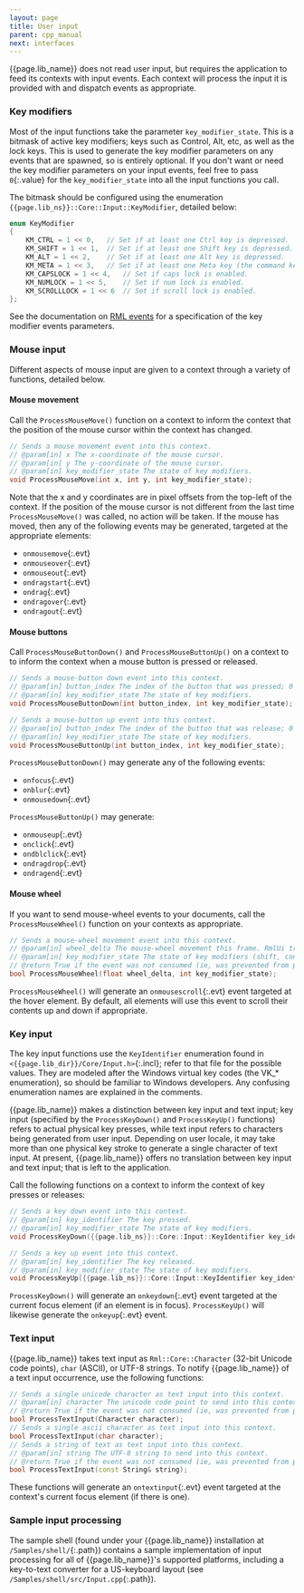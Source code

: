 ```yaml
---
layout: page
title: User input
parent: cpp_manual
next: interfaces
---
```


{{page.lib_name}} does not read user input, but requires the application to feed its contexts with input events. Each context will process the input it is provided with and dispatch events as appropriate.

### Key modifiers

Most of the input functions take the parameter `key_modifier_state`. This is a bitmask of active key modifiers; keys such as Control, Alt, etc, as well as the lock keys. This is used to generate the key modifier parameters on any events that are spawned, so is entirely optional. If you don't want or need the key modifier parameters on your input events, feel free to pass `0`{:.value} for the `key_modifier_state` into all the input functions you call.

The bitmask should be configured using the enumeration `{{page.lib_ns}}::Core::Input::KeyModifier`, detailed below:

```cpp
enum KeyModifier
{
	KM_CTRL = 1 << 0,	// Set if at least one Ctrl key is depressed.
	KM_SHIFT = 1 << 1,	// Set if at least one Shift key is depressed.
	KM_ALT = 1 << 2,	// Set if at least one Alt key is depressed.
	KM_META = 1 << 3,	// Set if at least one Meta key (the command key) is depressed.
	KM_CAPSLOCK = 1 << 4,	// Set if caps lock is enabled.
	KM_NUMLOCK = 1 << 5,	// Set if num lock is enabled.
	KM_SCROLLLOCK = 1 << 6	// Set if scroll lock is enabled.
};
```

See the documentation on [RML events](../rml/events.html#events) for a specification of the key modifier events parameters.

### Mouse input

Different aspects of mouse input are given to a context through a variety of functions, detailed below.

#### Mouse movement

Call the `ProcessMouseMove()` function on a context to inform the context that the position of the mouse cursor within the context has changed.

```cpp
// Sends a mouse movement event into this context.
// @param[in] x The x-coordinate of the mouse cursor.
// @param[in] y The y-coordinate of the mouse cursor.
// @param[in] key_modifier_state The state of key modifiers.
void ProcessMouseMove(int x, int y, int key_modifier_state);
```

Note that the x and y coordinates are in pixel offsets from the top-left of the context. If the position of the mouse cursor is not different from the last time `ProcessMouseMove()` was called, no action will be taken. If the mouse has moved, then any of the following events may be generated, targeted at the appropriate elements:

* `onmousemove`{:.evt}
* `onmouseover`{:.evt}
* `onmouseout`{:.evt}
* `ondragstart`{:.evt}
* `ondrag`{:.evt}
* `ondragover`{:.evt}
* `ondragout`{:.evt}

#### Mouse buttons

Call `ProcessMouseButtonDown()` and `ProcessMouseButtonUp()` on a context to to inform the context when a mouse button is pressed or released.

```cpp
// Sends a mouse-button down event into this context.
// @param[in] button_index The index of the button that was pressed; 0 for the left button, 1 for right, and any others from 2 onwards.
// @param[in] key_modifier_state The state of key modifiers.
void ProcessMouseButtonDown(int button_index, int key_modifier_state);

// Sends a mouse-button up event into this context.
// @param[in] button_index The index of the button that was release; 0 for the left button, 1 for right, and any others from 2 onwards.
// @param[in] key_modifier_state The state of key modifiers.
void ProcessMouseButtonUp(int button_index, int key_modifier_state);
```

`ProcessMouseButtonDown()` may generate any of the following events:

* `onfocus`{:.evt}
* `onblur`{:.evt}
* `onmousedown`{:.evt}

`ProcessMouseButtonUp()` may generate:

* `onmouseup`{:.evt}
* `onclick`{:.evt}
* `ondblclick`{:.evt}
* `ondragdrop`{:.evt}
* `ondragend`{:.evt}

#### Mouse wheel

If you want to send mouse-wheel events to your documents, call the `ProcessMouseWheel()` function on your contexts as appropriate.

```cpp
// Sends a mouse-wheel movement event into this context.
// @param[in] wheel_delta The mouse-wheel movement this frame. RmlUi treats a negative delta as up movement (away from the user), positive as down.
// @param[in] key_modifier_state The state of key modifiers (shift, control, caps-lock, etc) keys; this should be generated by ORing together members of the Input::KeyModifier enumeration.
// @return True if the event was not consumed (ie, was prevented from propagating by an element), false if it was.
bool ProcessMouseWheel(float wheel_delta, int key_modifier_state);
```

`ProcessMouseWheel()` will generate an `onmousescroll`{:.evt} event targeted at the hover element. By default, all elements will use this event to scroll their contents up and down if appropriate.

### Key input

The key input functions use the `KeyIdentifier` enumeration found in `<{{page.lib_dir}}/Core/Input.h>`{:.incl}; refer to that file for the possible values. They are modeled after the Windows virtual key codes (the VK_* enumeration), so should be familiar to Windows developers. Any confusing enumeration names are explained in the comments.

{{page.lib_name}} makes a distinction between key input and text input; key input (specified by the `ProcessKeyDown()` and `ProcessKeyUp()` functions) refers to actual physical key presses, while text input refers to characters being generated from user input. Depending on user locale, it may take more than one physical key stroke to generate a single character of text input. At present, {{page.lib_name}} offers no translation between key input and text input; that is left to the application.

Call the following functions on a context to inform the context of key presses or releases:

```cpp
// Sends a key down event into this context.
// @param[in] key_identifier The key pressed.
// @param[in] key_modifier_state The state of key modifiers.
void ProcessKeyDown({{page.lib_ns}}::Core::Input::KeyIdentifier key_identifier, int key_modifier_state);

// Sends a key up event into this context.
// @param[in] key_identifier The key released.
// @param[in] key_modifier_state The state of key modifiers.
void ProcessKeyUp({{page.lib_ns}}::Core::Input::KeyIdentifier key_identifier, int key_modifier_state);
```

`ProcessKeyDown()` will generate an `onkeydown`{:.evt} event targeted at the current focus element (if an element is in focus). `ProcessKeyUp()` will likewise generate the `onkeyup`{:.evt} event.

### Text input

{{page.lib_name}} takes text input as `Rml::Core::Character` (32-bit Unicode code points), `char` (ASCII), or UTF-8 strings. To notify {{page.lib_name}} of a text input occurrence, use the following functions:

```cpp
// Sends a single unicode character as text input into this context.
// @param[in] character The unicode code point to send into this context.
// @return True if the event was not consumed (ie, was prevented from propagating by an element), false if it was.
bool ProcessTextInput(Character character);
// Sends a single ascii character as text input into this context.
bool ProcessTextInput(char character);
// Sends a string of text as text input into this context.
// @param[in] string The UTF-8 string to send into this context.
// @return True if the event was not consumed (ie, was prevented from propagating by an element), false if it was.
bool ProcessTextInput(const String& string);
```

These functions will generate an `ontextinput`{:.evt} event targeted at the context's current focus element (if there is one).

### Sample input processing

The sample shell (found under your {{page.lib_name}} installation at `/Samples/shell/`{:.path}) contains a sample implementation of input processing for all of {{page.lib_name}}'s supported platforms, including a key-to-text converter for a US-keyboard layout (see `/Samples/shell/src/Input.cpp`{:.path}). 